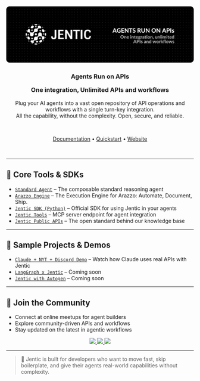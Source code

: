 <h3 align="center">
  <picture>
    <img alt="Jentic logo" src="https://raw.githubusercontent.com/jentic/.github/refs/heads/main/assets/jenticBanner.png">
  </picture>
</h3>



<h3 align="center">
  <p><strong>Agents Run on APIs</strong></p>
  <p>One integration, Unlimited APIs and workflows</p>
</h3>

<p align="center">
  Plug your AI agents into a vast open repository of API operations and workflows with a single turn-key integration.<br>
  All the capability, without the complexity. Open, secure, and reliable.
</p>

<br>

<p align="center">
  <a href="https://docs.jentic.com" target="_blank">Documentation</a> •
  <a href="https://docs.jentic.com/quickstart" target="_blank">Quickstart</a> •
  <a href="https://jentic.com" target="_blank">Website</a>
</p>

<br>

---

## 🔧 Core Tools & SDKs

- [`Standard Agent`](https://github.com/jentic/standard-agent) – The composable standard reasoning agent
- [`Arazzo Engine`](https://github.com/jentic/arazzo-engine) – The Execution Engine for Arazzo: Automate, Document, Ship.
- [`Jentic SDK (Python)`](https://github.com/jentic/jentic-sdks) – Official SDK for using Jentic in your agents
- [`Jentic Tools`](https://github.com/jentic/jentic-sdks) – MCP server endpoint for agent integration
- [`Jentic Public APIs`](https://github.com/jentic/jentic-public-apis) – The open standard behind our knowledge base

---

## 🧪 Sample Projects & Demos

- [`Claude + NYT + Discord Demo`](https://jentic.com/watch-demo) – Watch how Claude uses real APIs with Jentic
- [`LangGraph x Jentic`](https://docs.jentic.com) – Coming soon
- [`Jentic with Autogen`](https://docs.jentic.com) – Coming soon

---

## 🤝 Join the Community

* Connect at online meetups for agent builders
* Explore community-driven APIs and workflows
* Stay updated on the latest in agentic workflows


<div align="center">
  <p align="center">
    <a href="https://x.com/JenticAI">
      <img src="https://img.shields.io/badge/Follow%20on%20X-000000?style=for-the-badge&logo=x&logoColor=white" />
    </a>
    <a href="https://www.linkedin.com/company/jentic">
      <img src="https://img.shields.io/badge/Follow%20on%20LinkedIn-0077B5?style=for-the-badge&logo=linkedin&logoColor=white" />
    </a>
    <a href="https://discord.gg/TdbWXZsUSm">
      <img src="https://img.shields.io/badge/Join%20our%20Discord-5865F2?style=for-the-badge&logo=discord&logoColor=white" />
    </a>
  </p>
</div>

---

> 🧩 Jentic is built for developers who want to move fast, skip boilerplate, and give their agents real-world capabilities without complexity.
